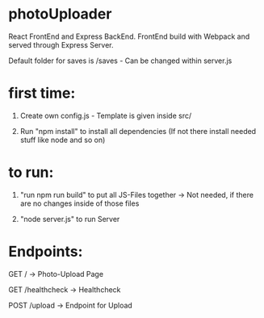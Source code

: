 # photoUploader

React FrontEnd and Express BackEnd. FrontEnd build with Webpack and served through Express Server.

Default folder for saves is /saves - Can be changed within server.js

# first time:

1. Create own config.js - Template is given inside src/

2. Run "npm install" to install all dependencies (If not there install needed stuff like node and so on) 

# to run:

1. "run npm run build" to put all JS-Files together 
-> Not needed, if there are no changes inside of those files

2. "node server.js" to run Server

# Endpoints:

GET /             -> Photo-Upload Page

GET /healthcheck  -> Healthcheck

POST /upload      -> Endpoint for Upload

